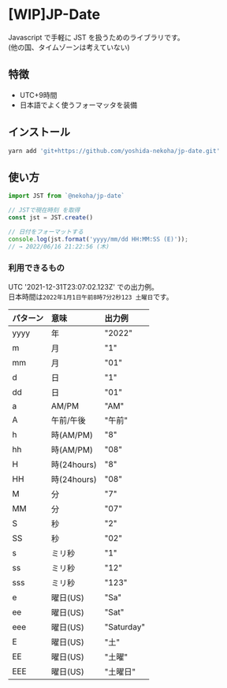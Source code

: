 # [WIP]JP-Date

Javascript で手軽に JST を扱うためのライブラリです。  
(他の国、タイムゾーンは考えていない)

## 特徴

- UTC+9時間
- 日本語でよく使うフォーマッタを装備

## インストール

```js
yarn add 'git+https://github.com/yoshida-nekoha/jp-date.git'
```

## 使い方

```js
import JST from `@nekoha/jp-date`

// JSTで現在時刻 を取得
const jst = JST.create()

// 日付をフォーマットする
console.log(jst.format('yyyy/mm/dd HH:MM:SS (E)'));
// → 2022/06/16 21:22:56 (木)

```

### 利用できるもの

UTC '2021-12-31T23:07:02.123Z' での出力例。  
日本時間は`2022年1月1日午前8時7分2秒123 土曜日`です。

| パターン | 意味        | 出力例     |
| :------- | :---------- | :--------- |
| yyyy     | 年          | "2022"     |
| m        | 月          | "1"        |
| mm       | 月          | "01"       |
| d        | 日          | "1"        |
| dd       | 日          | "01"       |
| a        | AM/PM       | "AM"       |
| A        | 午前/午後   | "午前"     |
| h        | 時(AM/PM)   | "8"        |
| hh       | 時(AM/PM)   | "08"       |
| H        | 時(24hours) | "8"        |
| HH       | 時(24hours) | "08"       |
| M        | 分          | "7"        |
| MM       | 分          | "07"       |
| S        | 秒          | "2"        |
| SS       | 秒          | "02"       |
| s        | ミリ秒      | "1"        |
| ss       | ミリ秒      | "12"       |
| sss      | ミリ秒      | "123"      |
| e        | 曜日(US)    | "Sa"       |
| ee       | 曜日(US)    | "Sat"      |
| eee      | 曜日(US)    | "Saturday" |
| E        | 曜日(US)    | "土"       |
| EE       | 曜日(US)    | "土曜"     |
| EEE      | 曜日(US)    | "土曜日"   |
